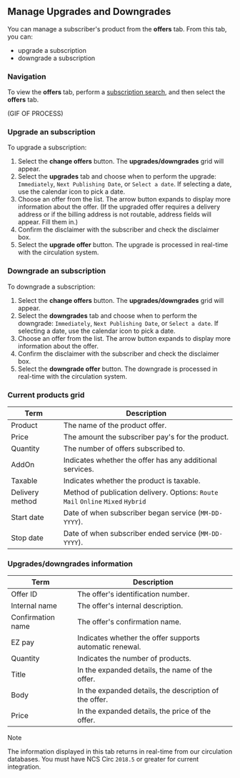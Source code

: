 ## Manage Upgrades and Downgrades

You can manage a subscriber's product from the **offers** tab. From this tab, you can:

- upgrade a subscription
- downgrade a subscription

### Navigation

To view the **offers** tab, perform a [subscription search](www.example.com), and then select the **offers** tab.

(GIF OF PROCESS)

### Upgrade an subscription

To upgrade a subscription:

1. Select the **change offers** button. The **upgrades/downgrades** grid will appear.
2. Select the **upgrades** tab and choose when to perform the upgrade: `Immediately`, `Next Publishing Date`, or `Select a date`. If selecting a date, use the calendar icon to pick a date.
3. Choose an offer from the list. The arrow button expands to display more information about the offer. (If the upgraded offer requires a delivery address or if the billing address is not routable, address fields will appear. Fill them in.)
4. Confirm the disclaimer with the subscriber and check the disclaimer box.
5. Select the **upgrade offer** button. The upgrade is processed in real-time with the circulation system.

### Downgrade an subscription

To downgrade a subscription:

1. Select the **change offers** button. The **upgrades/downgrades** grid will appear.
2. Select the **downgrades** tab and choose when to perform the downgrade: `Immediately`, `Next Publishing Date`, or `Select a date`. If selecting a date, use the calendar icon to pick a date.
3. Choose an offer from the list. The arrow button expands to display more information about the offer.
4. Confirm the disclaimer with the subscriber and check the disclaimer box.
5. Select the **downgrade offer** button. The downgrade is processed in real-time with the circulation system.

### Current products grid

| Term | Description |
|-|-|
| Product | The name of the product offer. |
| Price | The amount the subscriber pay's for the product. |
| Quantity | The number of offers subscribed to. |
| AddOn | Indicates whether the offer has any additional services. |
| Taxable | Indicates whether the product is taxable. |
| Delivery method | Method of publication delivery. Options:  `Route`   `Mail`   `Online`   `Mixed`  `Hybrid` |
| Start date | Date of when subscriber began service (`MM-DD-YYYY`). |
| Stop date | Date of when subscriber ended service (`MM-DD-YYYY`). |

### Upgrades/downgrades information

| Term | Description |
|-|-|
| Offer ID | The offer's identification number. |
| Internal name | The offer's internal description. |
| Confirmation name | The offer's confirmation name. |
| EZ pay | Indicates whether the offer supports automatic renewal. |
| Quantity | Indicates the number of products.  |
| Title | In the expanded details, the name of the offer. |
| Body | In the expanded details, the description of the offer. |
| Price | In the expanded details, the price of the offer. |

> [!NOTE]
> The information displayed in this tab returns in real-time from our circulation databases.
> You must have NCS Circ `2018.5` or greater for current integration.